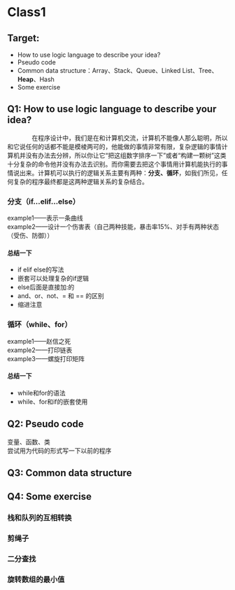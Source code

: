 # Class1
## Target:

* How to use logic language to describe your idea?
* Pseudo code
* Common data structure：Array、Stack、Queue、Linked List、Tree、**Heap**、Hash
* Some exercise

## Q1: How to use logic language to describe your idea?
&emsp;&emsp;&emsp;&emsp;在程序设计中，我们是在和计算机交流，计算机不能像人那么聪明，所以和它说任何的话都不能是模棱两可的，他能做的事情非常有限，复杂逻辑的事情计算机并没有办法去分辨，所以你让它“把这组数字排序一下”或者“构建一颗树”这类十分复杂的命令他并没有办法去识别。而你需要去把这个事情用计算机能执行的事情说出来。计算机可以执行的逻辑关系主要有两种：**分支、循环**，如我们所见，任何复杂的程序最终都是这两种逻辑关系的复杂结合。 
### 分支（if…elif…else）
example1——表示一条曲线  
example2——设计一个伤害表（自己两种技能，暴击率15%、对手有两种状态（受伤、防御））
#### 总结一下
* if elif else的写法
* 嵌套可以处理复杂的if逻辑
* else后面是直接加:的
* and、or、not、= 和 == 的区别
* 缩进注意

### 循环（while、for）
example1——赵信之死  
example2——打印链表  
example3——螺旋打印矩阵
#### 总结一下
* while和for的语法
* while、for和if的嵌套使用  

## Q2: Pseudo code
变量、函数、类  
尝试用为代码的形式写一下以前的程序
## Q3: Common data structure
## Q4: Some exercise
### 栈和队列的互相转换
### 剪绳子
### 二分查找
### 旋转数组的最小值
